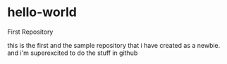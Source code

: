 # hello-world
First Repository

this is the first and the sample repository that i have created as a newbie.
and i'm superexcited to do the stuff in github
